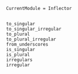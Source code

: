 ```@meta
CurrentModule = Inflector
```

```@contents
```

```@docs
to_singular
to_singular_irregular
to_plural
to_plural_irregular
from_underscores
is_singular
is_plural
irregulars
irregular
```
